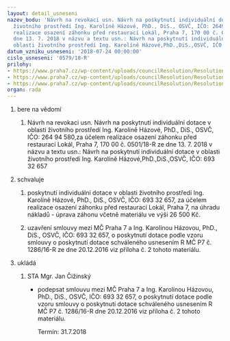 ```yaml
---
layout: detail_usneseni
nazev_bodu: 'Návrh na revokaci usn. Návrh na poskytnutí individuální dotace v oblasti
  životního prostředí Ing. Karolíně Házové, PhD., DiS., OSVČ, IČO: 26494580,za účelem
  realizace osazení záhonku před restaurací Lokál, Praha 7, 170 00 č. 0501/18-R ze
  dne 13. 7. 2018 v názvu a textu usn.: Návrh na poskytnutí individuální dotace v
  oblasti životního prostředí Ing. Karolíně Házové,PhD.,DiS.,OSVČ, IČO:693 32 657'
datum_vzniku_usneseni: '2018-07-24 00:00:00'
cislo_usneseni: '0579/18-R'
prilohy:
- https://www.praha7.cz/wp-content/uploads/councilResolution/Resolutions/30117/export/INDI_Hazova_REVO~378439.docx
- https://www.praha7.cz/wp-content/uploads/councilResolution/Resolutions/30117/export/Smlouva_o_poskytnuti_individualni_dotace_do_50_tis_Kc~378438.doc
- https://www.praha7.cz/wp-content/uploads/councilResolution/Resolutions/30117/export/export~379011.pdf
organ: rada
---
```

<ol id="urzList" class="urzList_view"><li class="urzClass1" id=""><span name="1">bere na vědomí</span><ol class="urzOlClass decimal "><li class="urzClass2" id="" style="text-align: left;"><span><p>Návrh na revokaci usn. Návrh na poskytnutí individuální dotace v oblasti životního prostředí Ing. Karolíně Házové, PhD., DiS., OSVČ, IČO: 264 94 580,za účelem realizace osazení záhonku před restaurací Lokál, Praha 7, 170 00 č. 0501/18-R ze dne 13. 7. 2018 v názvu a textu usn.: Návrh na poskytnutí individuální dotace v oblasti životního prostředí Ing. Karolíně Házové,PhD.,DiS.,OSVČ, IČO: 693 32 657</p></span></li></ol></li><li class="urzClass1" id=""><span name="24">schvaluje</span><ol class="urzOlClass decimal "><li class="urzClass2" id="" style="text-align: left;"><span><p>poskytnutí individuální dotace v oblasti životního prostředí Ing. Karolíně Házové, PhD., DiS., OSVČ, IČO: 693 32 657, za účelem realizace osazení záhonku před restaurací Lokál, Praha 7, na úhradu nákladů - úprava záhonu včetně materiálu ve výši 26 500 Kč.</p></span></li><li class="urzClass2" id="" style="text-align: left;"><span><p>uzavření smlouvy mezi MČ Praha 7 a Ing. Karolínou Házovou, PhD., DiS., OSVČ, IČO: 693 32 657, o poskytnutí dotace podle vzoru smlouvy o poskytnutí dotace schváleného usnesením R MČ P7 č. 1286/16-R ze dne 20.12.2016 viz příloha č. 2 tohoto materiálu.</p></span></li></ol></li><li class="urzClass1" id="urzUkoly"><span name="1">ukládá</span><ol class="urzOlClass"><li class="urzClass2"><span><p>STA Mgr. Jan Čižinský</p></span><ul class="urzUlClass"><li class="urzClass3"><span><p>podepsat smlouvu mezi MČ Praha 7 a Ing. Karolínou Házovou, PhD., DiS., OSVČ, IČO: 693 32 657, o poskytnutí dotace podle vzoru smlouvy o poskytnutí dotace schváleného usnesením R MČ P7 č. 1286/16-R dne 20.12.2016 viz příloha č. 2 tohoto materiálu.</p></span><span class="urzUkolTermin">  Termín:&nbsp;31.7.2018</span></li></ul></li></ol></li></ol>